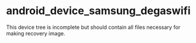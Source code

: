 android_device_samsung_degaswifi
===============================

This device tree is incomplete but should contain all files necessary for making recovery image.

